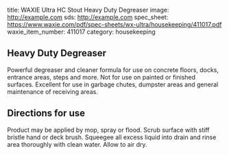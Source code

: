 title: WAXIE Ultra HC Stout Heavy Duty Degreaser
image: http://example.com 
sds: http://example.com 
spec_sheet: https://www.waxie.com/pdf/spec-sheets/wx-ultra/housekeeping/411017.pdf
waxie_item_number: 411017
category: housekeeping

## Heavy Duty Degreaser

Powerful degreaser and cleaner formula for use on concrete floors, docks, entrance areas, steps and more. Not for use on painted or finished surfaces. Excellent for use in garbage chutes, dumpster areas and general maintenance of receiving areas.

## Directions for use

Product may be applied by mop, spray or flood. Scrub surface with stiff bristle hand or deck brush. Squeegee all excess liquid into drain and rinse area thoroughly with clean water. Allow to air dry.
